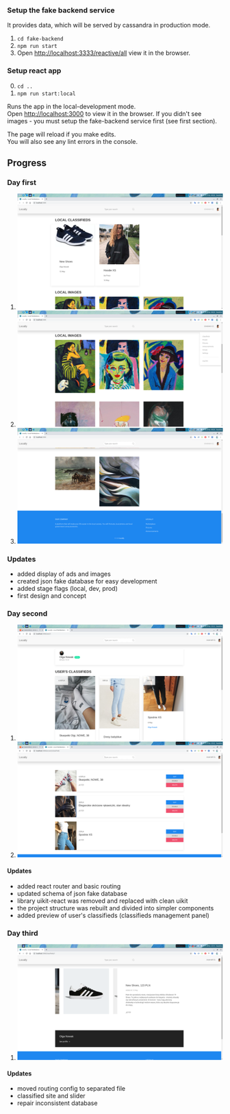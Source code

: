 ### Setup the fake backend service
It provides data, which will be served by cassandra in production mode.
1. `cd fake-backend`
2. `npm run start`
3. Open [http://localhost:3333/reactive/all](http://localhost:3333/reactive/all) view it in the browser.

### Setup react app
0. `cd ..`
1. `npm run start:local`

Runs the app in the local-development mode.<br />
Open [http://localhost:3000](http://localhost:3000) to view it in the browser. If you didn't see images - you must setup the fake-backend service first (see first section).

The page will reload if you make edits.<br />
You will also see any lint errors in the console.

## Progress
### Day first
1. ![first day](./screenshots/21-05-2020-1.png "First day")
2. ![first day](./screenshots/21-05-2020-2.png "First day")
3. ![first day](./screenshots/21-05-2020-3.png "First day")
### Updates
- added display of ads and images
- created json fake database for easy development
- added stage flags (local, dev, prod)
- first design and concept

### Day second
1. ![Second day](./screenshots/23-05-2020-1.png "Second day")
2. ![Second day](./screenshots/23-05-2020-2.png "Second day")
#### Updates
- added react router and basic routing
- updated schema of json fake database
- library uikit-react was removed and replaced with clean uikit
- the project structure was rebuilt and divided into simpler components
- added preview of user's classifieds (classifieds management panel)


### Day third
1. ![Third day](./screenshots/24-05-2020-1.png "Third day")
#### Updates
- moved routing config to separated file
- classified site and slider
- repair inconsistent database
